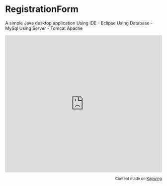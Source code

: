 # RegistrationForm
A simple Java desktop application
Using IDE - Eclipse
Using Database - MySql
Using Server - Tomcat Apache

<div style="height: 0; padding-bottom: calc(87.27%); position:relative; width: 100%;">
<iframe allow="autoplay; gyroscope;" allowfullscreen height="100%" referrerpolicy="strict-origin" src="https://www.kapwing.com/e/61149e6af1a04d00303f1051" style="border:0; height:100%; left:0; overflow:hidden; position:absolute; top:0; width:100%" title="Embedded content made on Kapwing" width="100%">
</iframe>
</div>
<p style="font-size: 12px; text-align: right;">Content made on <a href="https://www.kapwing.com/" target="_blank" rel="noopener noreferrer">Kapwing</a>
</p>
